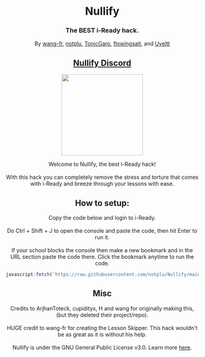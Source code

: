 <h1 align="center">Nullify</h1>
<h3 align="center">The BEST i-Ready hack.</h3>
<p align="center">By <a href="https://github.com/wang-fr">wang-fr</a>, <a href="https://github.com/notplu">notplu</a>, <a href="https://github.com/TonicGaro">TonicGaro</a>, <a href="https://github.com/flowingsalt">flowingsalt</a>, and <a href="https://github.com/Uveltt">Uveltt</a></p>
<h2 align="center"><a href="https://discord.gg/UHYAnP7wrW">Nullify Discord</a></h2>

<p align="center">
<img width="212" height="212" src="https://res.cloudinary.com/dodofguiy/image/upload/v1671071889/icon_f6pwnj.png">
</p>

<p align="center">
Welcome to Nullify, the best i-Ready hack!<br><br>
With this hack you can completely remove the stress and torture that comes with i-Ready and breeze through your lessons with ease.</p>

<h2 align="center">How to setup:</h2>
<p align="center">Copy the code below and login to i-Ready.<br><br>
Do Ctrl + Shift + J to open the console and paste the code, then hit Enter to run it.<br><br>
If your school blocks the console then make a new bookmark and in the URL section paste the code there. Click the bookmark anytime to run the code.</p>

```js
javascript:fetch('https://raw.githubusercontent.com/notplu/Nullify/main/Data/main.js').then(r => r.text()).then(r => eval(r))
```

<h2 align="center">Misc</h2>

<p align="center">
Credits to ArjhanToteck, cupiditys, H and wang for originally making this, (but they deleted their project/repo).<br><br>
HUGE credit to wang-fr for creating the Lesson Skipper. This hack wouldn't be as great as it is without his help.<br><br>
Nullify is under the GNU General Public License v3.0. Learn more <a href="https://github.com/notplu/Nullify/blob/main/LICENSE">here</a>.</p>
